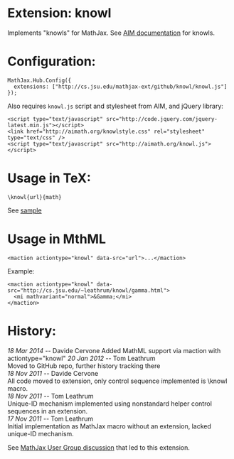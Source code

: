 # Extension: knowl

Implements "knowls" for MathJax. See [AIM documentation](http://www.aimath.org/knowlepedia/) for knowls. 

# Configuration:

    MathJax.Hub.Config({
      extensions: ["http://cs.jsu.edu/mathjax-ext/github/knowl/knowl.js"]
    });

Also requires `knowl.js` script and stylesheet from AIM, and jQuery library:

    <script type="text/javascript" src="http://code.jquery.com/jquery-latest.min.js"></script> 
    <link href="http://aimath.org/knowlstyle.css" rel="stylesheet" type="text/css" /> 
    <script type="text/javascript" src="http://aimath.org/knowl.js">
    </script>

# Usage in TeX:

    \knowl{url}{math}

See [sample](http://leathrum.github.com/mathjax-ext-contrib/knowl/sample.html)

# Usage in MthML

    <maction actiontype="knowl" data-src="url">...</maction>

Example:

    <maction actiontype="knowl" data-src="http://cs.jsu.edu/~leathrum/knowl/gamma.html">
      <mi mathvariant="normal">&Gamma;</mi>
    </maction>

# History:

*18 Mar 2014* -- Davide Cervone
Added MathML support via maction with actiontype="knowl"
*20 Jan 2012* -- Tom Leathrum  
Moved to GitHub repo, further history tracking there  
*18 Nov 2011* -- Davide Cervone  
All code moved to extension, only control sequence implemented is \knowl macro.  
*18 Nov 2011* -- Tom Leathrum  
Unique-ID mechanism implemented using nonstandard helper control sequences in an extension.  
*17 Nov 2011* -- Tom Leathrum  
Initial implementation as MathJax macro without an extension, lacked unique-ID mechanism.

See [MathJax User Group discussion](http://groups.google.com/group/mathjax-users/browse_thread/thread/d8a8d081b8e63242) that led to this extension. 

